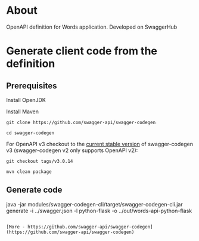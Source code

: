 # About
OpenAPI definition for Words application. Developed on SwaggerHub

# Generate client code from the definition
## Prerequisites
Install OpenJDK

Install Maven

```
git clone https://github.com/swagger-api/swagger-codegen

cd swagger-codegen
```

For OpenAPI v3 checkout to the [current stable version](https://github.com/swagger-api/swagger-codegen#compatibility) of swagger-codegen v3 (swagger-codegen v2 only supports OpenAPI v2):

```
git checkout tags/v3.0.14

mvn clean package
```

## Generate code
java -jar modules/swagger-codegen-cli/target/swagger-codegen-cli.jar generate -i ../swagger.json -l python-flask -o ../out/words-api-python-flask
```

[More - https://github.com/swagger-api/swagger-codegen](https://github.com/swagger-api/swagger-codegen)
